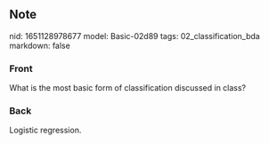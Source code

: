 ## Note
nid: 1651128978677
model: Basic-02d89
tags: 02_classification_bda
markdown: false

### Front
What is the most basic form of classification discussed in class?

### Back
Logistic regression.
